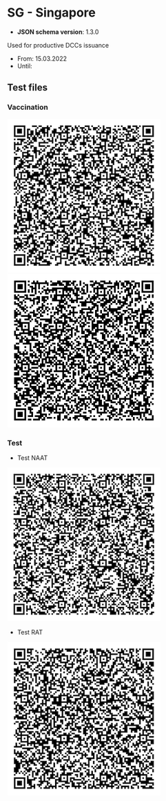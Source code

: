 # SG - Singapore

* **JSON schema version**: 1.3.0

Used for productive DCCs issuance
* From: 15.03.2022
* Until:

## Test files

### Vaccination

![VAC](VAC.png)
![VAC_BOOSTER](VAC_BOOSTER.png)

### Test

* Test NAAT

![TEST_NAAT](TEST_NAAT.png)

* Test RAT

![TEST_RAT](TEST_RAT.png)
